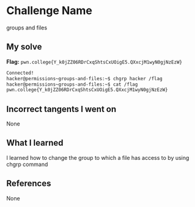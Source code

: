 # Challenge Name
groups and files

## My solve
**Flag:** `pwn.college{Y_k0jZZ06RDrCxqShtsCxUOigE5.QXxcjM1wyN0gjNzEzW}`

```bash
Connected!
hacker@permissions~groups-and-files:~$ chgrp hacker /flag
hacker@permissions~groups-and-files:~$ cat /flag
pwn.college{Y_k0jZZ06RDrCxqShtsCxUOigE5.QXxcjM1wyN0gjNzEzW}
```
## Incorrect tangents I went on
None

## What I learned
I learned how to change the group to which a file has access to by using chgrp command

## References 
None
